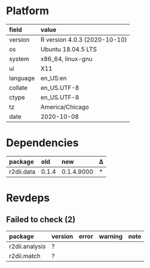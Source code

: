# Platform

|field    |value                        |
|:--------|:----------------------------|
|version  |R version 4.0.3 (2020-10-10) |
|os       |Ubuntu 18.04.5 LTS           |
|system   |x86_64, linux-gnu            |
|ui       |X11                          |
|language |en_US:en                     |
|collate  |en_US.UTF-8                  |
|ctype    |en_US.UTF-8                  |
|tz       |America/Chicago              |
|date     |2020-10-08                   |

# Dependencies

|package    |old   |new        |Δ  |
|:----------|:-----|:----------|:--|
|r2dii.data |0.1.4 |0.1.4.9000 |*  |

# Revdeps

## Failed to check (2)

|package        |version |error |warning |note |
|:--------------|:-------|:-----|:-------|:----|
|r2dii.analysis |?       |      |        |     |
|r2dii.match    |?       |      |        |     |

